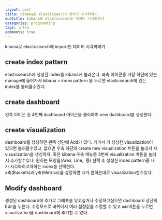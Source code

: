 ```yaml
---
layout: post
title: kibana로 elasticsearch 데이터 시각화하기
subtitle: kibana로 elasticsearch 데이터 시각화하기
categories: programming
tags: infra
comments: true
---
```



kibana로 elasitcsearch에 import한 데이터 시각화하기

## create index pattern
elasticsearch에 생성된 index를 kibana에 불러온다.
좌측 아이콘중 가장 하단에 있는 manage에 들어가서 kibana > index pattern 을 누르면 elasticsearch에 있는 index를 불러올수있다. 

## create dashboard
왼쪽 아이콘 중 4번째 dashboard 아이콘을 클릭하여 new dashboard를 생성한다.

## create visualization
dashboard를 생성하면 왼쪽 상단에 Add가 있다. 거기서 기 생성한 visualization이 있으면 불러올수있고, 없으면 우측 하단의 create new visualization 버튼을 눌러서 새 visualization을 생성하자.
혹은 kibana 우측 메뉴중 3번째 visualization 버튼을 눌러서 추가할수있다.
원하는 모양을(Area, Line,, 등) 선택 후  생성한 index pattern중 내가 시각화하고자하는 index를 선택한다.  
x축(Buckets)과 y축(Metrics)을 설정하면 내가 원하는대로 visualization할수있다. 

## Modify dashboard
생성된 dashboard에 추가로 그래프를 넣고싶거나 수정하고싶으면 dashboard 상단의 Edit을 누른다. 수정모드로 바뀌어서 여러 설정값을 수정할 수 있고 `Add`버튼을 누르면 visualization을 dashboard에 추가할 수 있다. 
